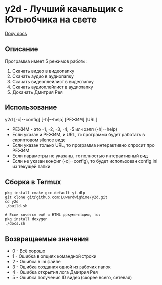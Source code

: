 # y2d - Лучший качальщик с Ютьюбчика на свете

[Doxy docs](https://luwerdwighime.github.io/y2d/)

## Описание
Программа имеет 5 режимов работы:
1. Скачать видео в видеопапку
2. Скачать аудио в аудиопапку
3. Скачать видеоплейлист в видеопапку
4. Скачать аудиоплейлист в аудиопапку
5. Докачать Дмитрия Рея

## Использование
y2d [-c|--config] [-h|--help] [РЕЖИМ] [URL]
+ РЕЖИМ - это -1, -2, -3, -4, -5 или хэлп (-h|--help)
+ Если указан и РЕЖИМ, и URL, то программа будет работать в скриптовом silence виде
+ Если указан только URL, то программа интерактивно спросит про РЕЖИМ
+ Если параметры не указаны, то полностью интерактивный вид
+ Если не указан конфиг (-c|--config), то будет использован config.ini из текущей папки

## Сборка в Termux
```shell
pkg install cmake gcc-default yt-dlp
git clone git@github.com:Luwerdwighime/y2d.git
cd y2d
./build.sh

```

```shell
# Если хочется ещё и HTML документацию, то:
pkg install doxygen
./docs.sh

```

## Возвращаемые значения
+ 0 - Всё хорошо
+ 1 - Ошибка в опциях командной строки
+ 2 - Ошибка в ini файле
+ 3 - Ошибка создания одной из рабочих папок
+ 4 - Ошибка открытия лога Дмитрия Рея
+ 5 - Ошибка получения ID видео (скорее всего, сетевая)

